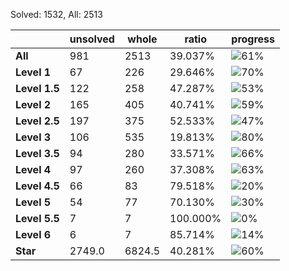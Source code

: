 Solved: 1532, All: 2513

| |unsolved|whole|ratio|progress|
|----|----|----|----|----|
|**All**| 981 | 2513 | 39.037%| ![61%](https://progress-bar.dev/61?title=All) |
|**Level 1**| 67 | 226 | 29.646%| ![70%](https://progress-bar.dev/70?title=Level+1++)|
|**Level 1.5**| 122 | 258 | 47.287%| ![53%](https://progress-bar.dev/53?title=Level+1.5)|
|**Level 2**| 165 | 405 | 40.741%| ![59%](https://progress-bar.dev/59?title=Level+2++)|
|**Level 2.5**| 197 | 375 | 52.533%| ![47%](https://progress-bar.dev/47?title=Level+2.5)|
|**Level 3**| 106 | 535 | 19.813%| ![80%](https://progress-bar.dev/80?title=Level+3++)|
|**Level 3.5**| 94 | 280 | 33.571%| ![66%](https://progress-bar.dev/66?title=Level+3.5)|
|**Level 4**| 97 | 260 | 37.308%| ![63%](https://progress-bar.dev/63?title=Level+4++)|
|**Level 4.5**| 66 | 83 | 79.518%| ![20%](https://progress-bar.dev/20?title=Level+4.5)|
|**Level 5**| 54 | 77 | 70.130%| ![30%](https://progress-bar.dev/30?title=Level+5++)|
|**Level 5.5**| 7 | 7 | 100.000%| ![0%](https://progress-bar.dev/0?title=Level+5.5)|
|**Level 6**| 6 | 7 | 85.714%| ![14%](https://progress-bar.dev/14?title=Level+6++)|
|**Star**|2749.0 | 6824.5 |40.281%| ![60%](https://progress-bar.dev/60?title=Star) |
